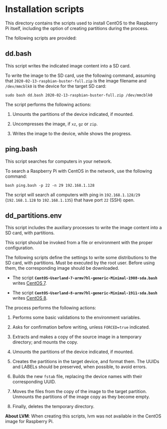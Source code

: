# Installation scripts

This directory contains the scripts used to install CentOS to the Raspberry Pi itself, including the option of creating partitions during the process.

The following scripts are provided:

## dd.bash

This script writes the indicated image content into a SD card.

To write the image to the SD card, use the following command, assuming that `2020-02-13-raspbian-buster-full.zip` is the image filename and `/dev/mmcblk0` is the device for the target SD card:

    sudo bash dd.bash 2020-02-13-raspbian-buster-full.zip /dev/mmcblk0

The script performs the following actions:

 1. Umounts the partitions of the device indicated, if mounted.

 2. Uncompresses the image, if `xz`, `gz` or `zip`.

 3. Writes the image to the device, while shows the progress.

## ping.bash

This script searches for computers in your network.

To search a Raspberry Pi with CentOS in the network, use the following command:

    bash ping.bash -p 22 -n 29 192.168.1.128

The script will search all computers with ping in `192.168.1.128/29` (`192.168.1.128` to `192.168.1.135`) that have port `22` (SSH) open.

## dd_partitions.env

This script includes the auxiliary processes to write the image content into a SD card, with partitions.

This script should be invoked from a file or environment with the proper configuration.

The following scripts define the settings to write some distributions to the SD card, with partitions. Must be executed by the root user. Before using them, the corresponding image should be downloaded.

- The script **`CentOS-Userland-7-armv7hl-generic-Minimal-1908-sda.bash`** writes [CentOS 7](http://isoredirect.centos.org/altarch/7/isos/armhfp/).

- The script **`CentOS-Userland-8-armv7hl-generic-Minimal-1911-sda.bash`** writes [CentOS 8](http://isoredirect.centos.org/altarch/8/isos/armhfp/).

The process performs the following actions:

 1. Performs some basic validations to the environment variables.

 2. Asks for confirmation before writing, unless `FORCED=true` indicated.

 3. Extracts and makes a copy of the source image in a temporary directory; and mounts the copy.

 4. Umounts the partitions of the device indicated, if mounted.

 5. Creates the partitions in the target device, and format them. The UUIDs and LABELs should be preserved, when possible, to avoid errors.

 6. Builds the new `fstab` file, replacing the device names with their corresponding UUID.

 7. Moves the files from the copy of the image to the target partition. Unmounts the partitions of the image copy as they become empty.

 8. Finally, deletes the temporary directory.

**About LVM**: When creating this scripts, lvm was not available in the CentOS image for Raspberry Pi.
